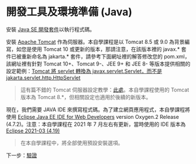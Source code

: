 # 開發工具及環境準備 (Java)

安裝 [Java SE 開發套件](http://www.oracle.com/technetwork/java/javase/downloads/jdk8-downloads-2133151.html)以執行程式碼。 

安裝 [Apache Tomcat](https://tomcat.apache.org/download-90.cgi) 作為伺服器。本自學課程是以 Tomcat 8.5 或 9.0 為背景編寫，如您是使用 Tomcat 10 或更新的版本，那請注意，在該版本裡的 javax.* 套件已被重新命名為 jakarta.* 套件，請參考下面網址裡的解答修改您的 pom.xml，該網址裡有針對 Tomcat 10+、Tomcat 9-、JEE 9+ 和 JEE 8- 等版本提供相關的設定範例：[Tomcat 將 servlet 轉換為 javax.servlet.Servlet，而不是jakarta.servlet.http.HttpServlet](https://stackoverflow.com/questions/65703840/tomcat-casting-servlets-to-javax-servlet-servlet-instead-of-jakarta-servlet-http/65704617#65704617) 

> 這有篇不錯的 Tomcat 伺服器設定教學：[此處](https://crunchify.com/step-by-step-guide-to-setup-and-install-apache-tomcat-server-in-eclipse-development-environment-ide/)。本自學課程使用的 Tomcat 版本為 Tomcat 8.\*，但相關設定也適用於後續的新版本。 

現在，我們需要 JAVA IDE 來撰寫程式碼。為了建立網頁應用程式，本自學課程將使用 [Eclipse Java EE IDE for Web Developers](http://www.eclipse.org/downloads/packages/eclipse-ide-java-ee-developers/oxygen3) version Oxygen.2 Release (4.7.2)。注意：本自學課程在 2021 年 7 月左右有更新，當時使用的 IDE 版本為 [Eclipse 2021-03 (4.19)](https://www.eclipse.org/downloads/packages/release/2021-03/r)

> 在本自學課程中，將全部使用預設安裝選項。

下一步：[驗證](/zh-TW/oauth/)